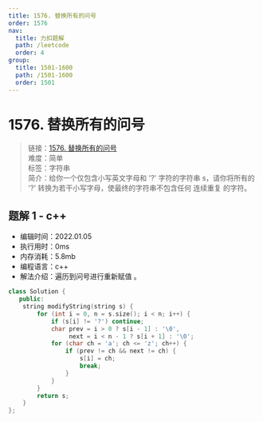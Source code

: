 ```yaml
---
title: 1576. 替换所有的问号
order: 1576
nav:
  title: 力扣题解
  path: /leetcode
  order: 4
group:
  title: 1501-1600
  path: /1501-1600
  order: 1501
---
```


# 1576. 替换所有的问号
    
> 链接：[1576. 替换所有的问号](https://leetcode-cn.com/problems/replace-all-s-to-avoid-consecutive-repeating-characters/)  
> 难度：简单  
> 标签：字符串  
> 简介：给你一个仅包含小写英文字母和 '?' 字符的字符串 s，请你将所有的 '?' 转换为若干小写字母，使最终的字符串不包含任何 连续重复 的字符。
      
## 题解 1 - c++
- 编辑时间：2022.01.05
- 执行用时：0ms
- 内存消耗：5.8mb
- 编程语言：c++
- 解法介绍：遍历到问号进行重新赋值 。
```c++
class Solution {
   public:
    string modifyString(string s) {
        for (int i = 0, n = s.size(); i < n; i++) {
            if (s[i] != '?') continue;
            char prev = i > 0 ? s[i - 1] : '\0',
                 next = i < n - 1 ? s[i + 1] : '\0';
            for (char ch = 'a'; ch <= 'z'; ch++) {
                if (prev != ch && next != ch) {
                    s[i] = ch;
                    break;
                }
            }
        }
        return s;
    }
};
```

      